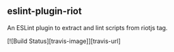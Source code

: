 ## eslint-plugin-riot
An ESLint plugin to extract and lint scripts from riotjs tag.

[![Build Status][travis-image]][travis-url]
